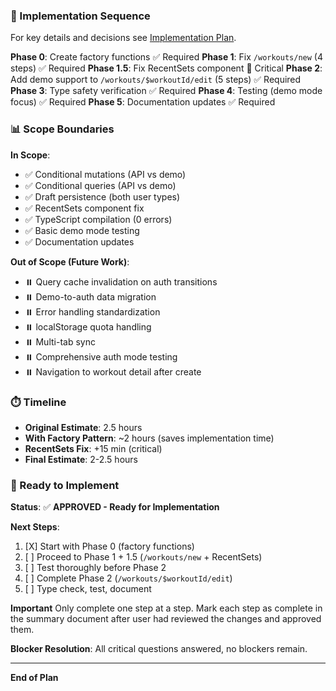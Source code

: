 ### 🎯 Implementation Sequence

For key details and decisions see [Implementation Plan](./unified-route-implementation-plan.md).

**Phase 0**: Create factory functions ✅ Required
**Phase 1**: Fix `/workouts/new` (4 steps) ✅ Required
**Phase 1.5**: Fix RecentSets component 🚨 Critical
**Phase 2**: Add demo support to `/workouts/$workoutId/edit` (5 steps) ✅ Required
**Phase 3**: Type safety verification ✅ Required
**Phase 4**: Testing (demo mode focus) ✅ Required
**Phase 5**: Documentation updates ✅ Required

### 📊 Scope Boundaries

**In Scope**:
- ✅ Conditional mutations (API vs demo)
- ✅ Conditional queries (API vs demo)
- ✅ Draft persistence (both user types)
- ✅ RecentSets component fix
- ✅ TypeScript compilation (0 errors)
- ✅ Basic demo mode testing
- ✅ Documentation updates

**Out of Scope (Future Work)**:
- ⏸️ Query cache invalidation on auth transitions
- ⏸️ Demo-to-auth data migration
- ⏸️ Error handling standardization
- ⏸️ localStorage quota handling
- ⏸️ Multi-tab sync
- ⏸️ Comprehensive auth mode testing
- ⏸️ Navigation to workout detail after create

### ⏱️ Timeline

- **Original Estimate**: 2.5 hours
- **With Factory Pattern**: ~2 hours (saves implementation time)
- **RecentSets Fix**: +15 min (critical)
- **Final Estimate**: 2-2.5 hours

### 🚀 Ready to Implement

**Status**: ✅ **APPROVED - Ready for Implementation**

**Next Steps**:
1. [X] Start with Phase 0 (factory functions)
2. [ ] Proceed to Phase 1 + 1.5 (`/workouts/new` + RecentSets)
3. [ ] Test thoroughly before Phase 2
4. [ ] Complete Phase 2 (`/workouts/$workoutId/edit`)
5. [ ] Type check, test, document

**Important**
Only complete one step at a step. Mark each step as complete in the summary document after user had reviewed the changes and approved them.

**Blocker Resolution**: All critical questions answered, no blockers remain.

---

**End of Plan**
